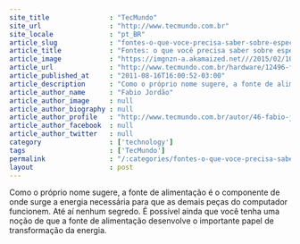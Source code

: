 ```yaml
---
site_title               : "TecMundo"
site_url                 : "http://www.tecmundo.com.br"
site_locale              : "pt_BR"
article_slug             : "fontes-o-que-voce-precisa-saber-sobre-especificacoes"
article_title            : "Fontes: o que você precisa saber sobre especificações"
article_image            : "https://imgnzn-a.akamaized.net///2015/02/10/10165909752073-t1200x480.jpg"
article_url              : "http://www.tecmundo.com.br/hardware/12496-fontes-o-que-voce-precisa-saber-sobre-especificacoes.htm"
article_published_at     : "2011-08-16T16:00:52-03:00"
article_description      : "Como o próprio nome sugere, a fonte de alimentação é o componente de onde surge a energia necessária para que as demais peças do computador funcionem. Até aí nenhum segredo. É possível ainda que você tenha uma noção de que a fonte de alimentação desenvolve o importante papel de transformação da energia."
article_author_name      : "Fabio Jordão"
article_author_image     : null
article_author_biography : null
article_author_profile   : "http://www.tecmundo.com.br/autor/46-fabio-jordao/"
article_author_facebook  : null
article_author_twitter   : null
category                 : ['technology']
tags                     : ['TecMundo']
permalink                : "/:categories/fontes-o-que-voce-precisa-saber-sobre-especificacoes/"
layout                   : post
---
```


Como o próprio nome sugere, a fonte de alimentação é o componente de onde surge a energia necessária para que as demais peças do computador funcionem. Até aí nenhum segredo. É possível ainda que você tenha uma noção de que a fonte de alimentação desenvolve o importante papel de transformação da energia.
